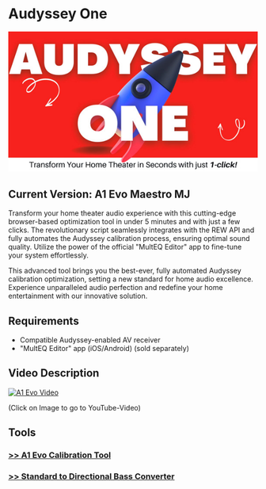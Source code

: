 # Audyssey One

![A1 Evo](imgs/a1_evo.jpeg)

## Current Version: A1 Evo Maestro MJ

Transform your home theater audio experience with this cutting-edge browser-based optimization tool in under 5 minutes and with just a few clicks. The revolutionary script seamlessly integrates with the REW API and fully automates the Audyssey calibration process, ensuring optimal sound quality. Utilize the power of the official "MultEQ Editor" app to fine-tune your system effortlessly.

This advanced tool brings you the best-ever, fully automated Audyssey calibration optimization, setting a new standard for home audio excellence. Experience unparalleled audio perfection and redefine your home entertainment with our innovative solution.

## Requirements

- Compatible Audyssey-enabled AV receiver
- "MultEQ Editor" app (iOS/Android) (sold separately)

## Video Description

[![A1 Evo Video](https://img.youtube.com/vi/lmZ5yV1-wMI/0.jpg)](https://www.youtube.com/watch?v=lmZ5yV1-wMI)

(Click on Image to go to YouTube-Video)

## Tools

### [>> A1 Evo Calibration Tool](https://brnkr.github.io/audyssey_one)

### [>> Standard to Directional Bass Converter](https://brnkr.github.io/audyssey_one/ConvertStandard2Directional.html)
